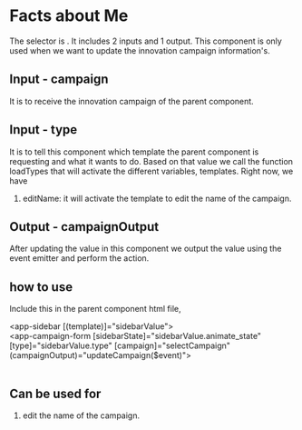 # Facts about Me

The selector is **<app-campaign-form>**. It includes 2 inputs and 1 output. This component is only used when we want to update the innovation campaign information's.   

## Input - campaign

It is to receive the innovation campaign of the parent component.

## Input - type

It is to tell this component which template the parent component is requesting and what it wants to do. Based on that value we call the function loadTypes that will activate the different variables, templates. Right now, we have 

1. editName: it will activate the template to edit the name of the campaign.

## Output - campaignOutput

After updating the value in this component we output the value using the event emitter and perform the action. 

## how to use

Include this in the parent component html file, 

<app-sidebar [(template)]="sidebarValue">
<br><app-campaign-form [sidebarState]="sidebarValue.animate_state" [type]="sidebarValue.type" [campaign]="selectCampaign" (campaignOutput)="updateCampaign($event)">
<br></app-campaign-form>
<br></app-sidebar>

## Can be used for

1. edit the name of the campaign.


